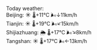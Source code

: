 Today weather:  
Beijing: ☀️   🌡️+11°C 🌬️↓11km/h  
Tianjin: ☀️   🌡️+19°C 🌬️↙15km/h  
Shijiazhuang: 🌦   🌡️+17°C 🌬️↘8km/h  
Tangshan: ☀️   🌡️+17°C 🌬️←13km/h  
